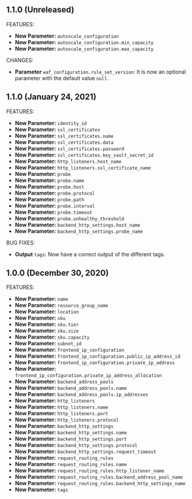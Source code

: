## 1.1.0 (Unreleased)

FEATURES:

* **New Parameter:** `autoscale_configuration`
* **New Parameter:** `autoscale_configuration.min_capacity`
* **New Parameter:** `autoscale_configuration.max_capacity`

CHANGES:

* **Parameter** `waf_configuration.rule_set_version`: It is now an optional parameter with the default value `null`.

## 1.1.0 (January 24, 2021)

FEATURES:

* **New Parameter:** `identity_id`
* **New Parameter:** `ssl_certificates`
* **New Parameter:** `ssl_certificates.name`
* **New Parameter:** `ssl_certificates.data`
* **New Parameter:** `ssl_certificates.password`
* **New Parameter:** `ssl_certificates.key_vault_secret_id`
* **New Parameter:** `http_listeners.host_name`
* **New Parameter:** `http_listeners.ssl_certificate_name`
* **New Parameter:** `probe`
* **New Parameter:** `probe.name`
* **New Parameter:** `probe.host`
* **New Parameter:** `probe.protocol`
* **New Parameter:** `probe.path`
* **New Parameter:** `probe.interval`
* **New Parameter:** `probe.timeout`
* **New Parameter:** `probe.unhealthy_threshold`
* **New Parameter:** `backend_http_settings.host_name`
* **New Parameter:** `backend_http_settings.probe_name`

BUG FIXES:

* **Output** `tags`: Now have a correct output of the different tags.

## 1.0.0 (December 30, 2020)

FEATURES:

* **New Parameter:** `name`
* **New Parameter:** `resource_group_name`
* **New Parameter:** `location`
* **New Parameter:** `sku`
* **New Parameter:** `sku.tier`
* **New Parameter:** `sku.size`
* **New Parameter:** `sku.capacity`
* **New Parameter:** `subnet_id`
* **New Parameter:** `frontend_ip_configuration`
* **New Parameter:** `frontend_ip_configuration.public_ip_address_id`
* **New Parameter:** `frontend_ip_configuration.private_ip_address`
* **New Parameter:** `frontend_ip_configuration.private_ip_address_allocation`
* **New Parameter:** `backend_address_pools`
* **New Parameter:** `backend_address_pools.name`
* **New Parameter:** `backend_address_pools.ip_addresses`
* **New Parameter:** `http_listeners`
* **New Parameter:** `http_listeners.name`
* **New Parameter:** `http_listeners.port`
* **New Parameter:** `http_listeners.protocol`
* **New Parameter:** `backend_http_settings`
* **New Parameter:** `backend_http_settings.name`
* **New Parameter:** `backend_http_settings.port`
* **New Parameter:** `backend_http_settings.protocol`
* **New Parameter:** `backend_http_settings.request_timeout`
* **New Parameter:** `request_routing_rules`
* **New Parameter:** `request_routing_rules.name`
* **New Parameter:** `request_routing_rules.http_listener_name`
* **New Parameter:** `request_routing_rules.backend_address_pool_name`
* **New Parameter:** `request_routing_rules.backend_http_settings_name`
* **New Parameter:** `tags`
